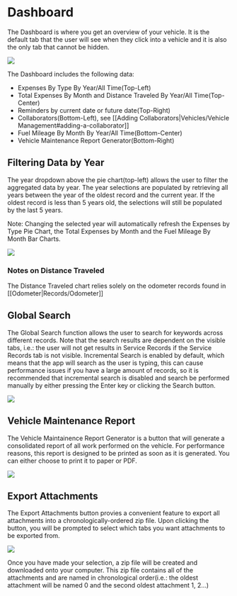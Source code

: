 # Dashboard

The Dashboard is where you get an overview of your vehicle. It is the default tab that the user will see when they click into a vehicle and it is also the only tab that cannot be hidden.

![](/Vehicles/Dashboard/a/image-1727554329575.png)

The Dashboard includes the following data:
- Expenses By Type By Year/All Time(Top-Left)
- Total Expenses By Month and Distance Traveled By Year/All Time(Top-Center)
- Reminders by current date or future date(Top-Right)
- Collaborators(Bottom-Left), see [[Adding Collaborators|Vehicles/Vehicle Management#adding-a-collaborator]]
- Fuel Mileage By Month By Year/All Time(Bottom-Center)
- Vehicle Maintenance Report Generator(Bottom-Right)

## Filtering Data by Year
The year dropdown above the pie chart(top-left) allows the user to filter the aggregated data by year. The year selections are populated by retrieving all years between the year of the oldest record and the current year. If the oldest record is less than 5 years old, the selections will still be populated by the last 5 years.

Note: Changing the selected year will automatically refresh the Expenses by Type Pie Chart, the Total Expenses by Month and the Fuel Mileage By Month Bar Charts.

![](/Vehicles/Dashboard/a/image-1726782316958.png)

### Notes on Distance Traveled
The Distance Traveled chart relies solely on the odometer records found in [[Odometer|Records/Odometer]]

## Global Search
The Global Search function allows the user to search for keywords across different records. Note that the search results are dependent on the visible tabs, i.e.: the user will not get results in Service Records if the Service Records tab is not visible. Incremental Search is enabled by default, which means that the app will search as the user is typing, this can cause performance issues if you have a large amount of records, so it is recommended that incremental search is disabled and search be performed manually by either pressing the Enter key or clicking the Search button.

![](/Vehicles/Dashboard/a/image-1726782323377.png)

## Vehicle Maintenance Report
The Vehicle Maintainence Report Generator is a button that will generate a consolidated report of all work performed on the vehicle. For performance reasons, this report is designed to be printed as soon as it is generated. You can either choose to print it to paper or PDF.

![](/Vehicles/Dashboard/a/image-1726782329289.png)

## Export Attachments
The Export Attachments button provies a convenient feature to export all attachments into a chronologically-ordered zip file. Upon clicking the button, you will be prompted to select which tabs you want attachments to be exported from.

![](/Vehicles/Dashboard/a/image-1726782334332.png)

Once you have made your selection, a zip file will be created and downloaded onto your computer. This zip file contains all of the attachments and are named in chronological order(i.e.: the oldest attachment will be named 0 and the second oldest attachment 1, 2...)
